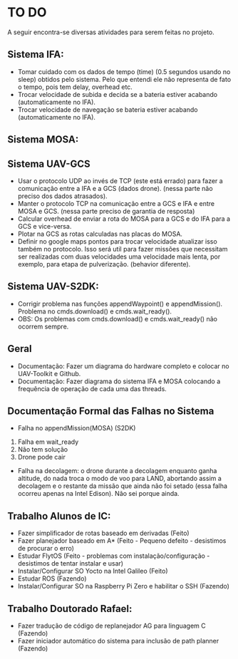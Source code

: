 # TO DO 

A seguir encontra-se diversas atividades para serem feitas no projeto.

## Sistema IFA:

* Tomar cuidado com os dados de tempo (time) (0.5 segundos usando no sleep) obtidos pelo sistema. Pelo que entendi ele não representa de fato o tempo, pois tem delay, overhead etc.
* Trocar velocidade de subida e decida se a bateria estiver acabando (automaticamente no IFA).
* Trocar velocidade de navegação se bateria estiver acabando (automaticamente no IFA).

## Sistema MOSA:

## Sistema UAV-GCS

* Usar o protocolo UDP ao invés de TCP (este está errado) para fazer a comunicação entre a IFA e a GCS (dados drone). (nessa parte não preciso dos dados atrasados).
* Manter o protocolo TCP na comunicação entre a GCS e IFA e entre MOSA e GCS. (nessa parte preciso de garantia de resposta)
* Calcular overhead de enviar a rota do MOSA para a GCS e do IFA para a GCS e vice-versa.
* Plotar na GCS as rotas calculadas nas placas do MOSA.
* Definir no google maps pontos para trocar velocidade atualizar isso também no protocolo. 
		Isso será util para fazer missões que necessitam ser realizadas com duas velocidades uma velocidade mais lenta, 
		por exemplo, para etapa de pulverização. (behavior diferente).

## Sistema UAV-S2DK:

* Corrigir problema nas funções appendWaypoint() e appendMission(). Problema no cmds.download() e cmds.wait_ready().
* OBS: Os problemas com cmds.download() e cmds.wait_ready() não ocorrem sempre.

## Geral

* Documentação: Fazer um diagrama do hardware completo e colocar no UAV-Toolkit e Github.
* Documentação: Fazer diagrama do sistema IFA e MOSA colocando a frequência de operação de cada uma das threads.

## Documentação Formal das Falhas no Sistema

* Falha no appendMission(MOSA) (S2DK)
1. Falha em wait_ready
2. Não tem solução
3. Drone pode cair

* Falha na decolagem: o drone durante a decolagem enquanto ganha altitude, do nada troca o modo de voo para LAND, abortando assim a decolagem e o restante da missão que ainda não foi setado (essa falha ocorreu apenas na Intel Edison). Não sei porque ainda.

## Trabalho Alunos de IC:

* Fazer simplificador de rotas baseado em derivadas (Feito)
* Fazer planejador baseado em A* (Feito - Pequeno defeito - desistimos de procurar o erro)
* Estudar FlytOS (Feito - problemas com instalação/configuração - desistimos de tentar instalar e usar)
* Instalar/Configurar SO Yocto na Intel Galileo (Feito)
* Estudar ROS (Fazendo)
* Instalar/Configurar SO na Raspberry Pi Zero e habilitar o SSH (Fazendo)

## Trabalho Doutorado Rafael:

* Fazer tradução de código de replanejador AG para linguagem C (Fazendo)
* Fazer iniciador automático do sistema para inclusão de path planner (Fazendo)
